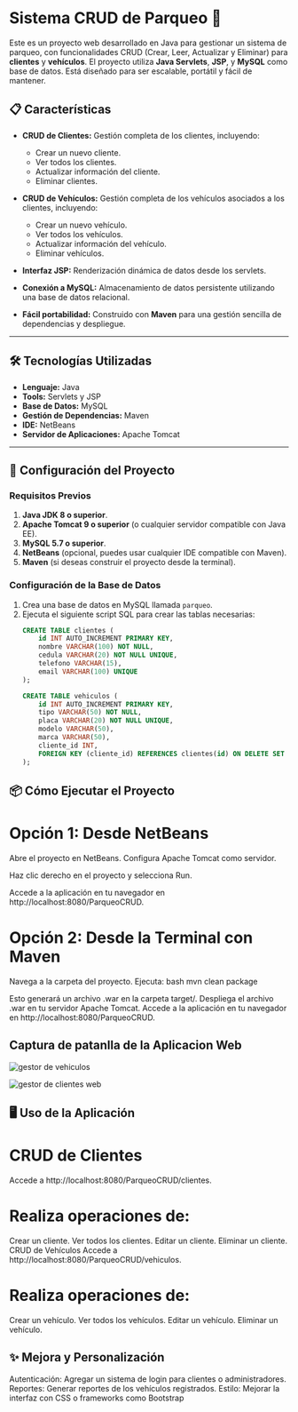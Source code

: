# Sistema CRUD de Parqueo 🚗

Este es un proyecto web desarrollado en Java para gestionar un sistema de parqueo, con funcionalidades CRUD (Crear, Leer, Actualizar y Eliminar) para **clientes** y **vehículos**. El proyecto utiliza **Java Servlets**, **JSP**, y **MySQL** como base de datos. 
Está diseñado para ser escalable, portátil y fácil de mantener.

## 📋 Características
- **CRUD de Clientes:** Gestión completa de los clientes, incluyendo:
  - Crear un nuevo cliente.
  - Ver todos los clientes.
  - Actualizar información del cliente.
  - Eliminar clientes.
  
- **CRUD de Vehículos:** Gestión completa de los vehículos asociados a los clientes, incluyendo:
  - Crear un nuevo vehículo.
  - Ver todos los vehículos.
  - Actualizar información del vehículo.
  - Eliminar vehículos.

- **Interfaz JSP:** Renderización dinámica de datos desde los servlets.
- **Conexión a MySQL:** Almacenamiento de datos persistente utilizando una base de datos relacional.
- **Fácil portabilidad:** Construido con **Maven** para una gestión sencilla de dependencias y despliegue.

---

## 🛠️ Tecnologías Utilizadas
- **Lenguaje:** Java
- **Tools:** Servlets y JSP
- **Base de Datos:** MySQL
- **Gestión de Dependencias:** Maven
- **IDE:** NetBeans
- **Servidor de Aplicaciones:** Apache Tomcat

---

## 🚀 Configuración del Proyecto

### Requisitos Previos
1. **Java JDK 8 o superior**.
2. **Apache Tomcat 9 o superior** (o cualquier servidor compatible con Java EE).
3. **MySQL 5.7 o superior**.
4. **NetBeans** (opcional, puedes usar cualquier IDE compatible con Maven).
5. **Maven** (si deseas construir el proyecto desde la terminal).



### Configuración de la Base de Datos
1. Crea una base de datos en MySQL llamada `parqueo`.
2. Ejecuta el siguiente script SQL para crear las tablas necesarias:
   ```sql
   CREATE TABLE clientes (
       id INT AUTO_INCREMENT PRIMARY KEY,
       nombre VARCHAR(100) NOT NULL,
       cedula VARCHAR(20) NOT NULL UNIQUE,
       telefono VARCHAR(15),
       email VARCHAR(100) UNIQUE
   );

   CREATE TABLE vehiculos (
       id INT AUTO_INCREMENT PRIMARY KEY,
       tipo VARCHAR(50) NOT NULL,
       placa VARCHAR(20) NOT NULL UNIQUE,
       modelo VARCHAR(50),
       marca VARCHAR(50),
       cliente_id INT,
       FOREIGN KEY (cliente_id) REFERENCES clientes(id) ON DELETE SET NULL
   );


## 📦 Cómo Ejecutar el Proyecto

# Opción 1: Desde NetBeans

Abre el proyecto en NetBeans.
Configura Apache Tomcat como servidor.

Haz clic derecho en el proyecto y selecciona Run.

Accede a la aplicación en tu navegador en http://localhost:8080/ParqueoCRUD.

# Opción 2: Desde la Terminal con Maven
Navega a la carpeta del proyecto.
Ejecuta:
bash
mvn clean package

Esto generará un archivo .war en la carpeta target/.
Despliega el archivo .war en tu servidor Apache Tomcat.
Accede a la aplicación en tu navegador en http://localhost:8080/ParqueoCRUD.

## Captura de patanlla de la Aplicacion Web


![gestor de vehiculos](https://github.com/user-attachments/assets/b1ada53b-689f-4e60-a755-3c91802b4458)


![gestor de clientes web ](https://github.com/user-attachments/assets/b44d5a1a-6d0a-424a-b4cf-127bc89ae0e0)



## 🖥️ Uso de la Aplicación
# CRUD de Clientes
Accede a http://localhost:8080/ParqueoCRUD/clientes.

# Realiza operaciones de:
Crear un cliente.
Ver todos los clientes.
Editar un cliente.
Eliminar un cliente.
CRUD de Vehículos
Accede a http://localhost:8080/ParqueoCRUD/vehiculos.

# Realiza operaciones de:
Crear un vehículo.
Ver todos los vehículos.
Editar un vehículo.
Eliminar un vehículo.

## ✨ Mejora y Personalización
Autenticación: Agregar un sistema de login para clientes o administradores.
Reportes: Generar reportes de los vehículos registrados.
Estilo: Mejorar la interfaz con CSS o frameworks como Bootstrap


   
